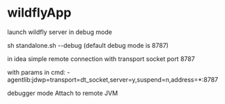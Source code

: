 # wildflyApp

launch wildfly server in debug mode 

sh standalone.sh --debug (default debug mode is 8787)

in idea simple remote connection with transport socket port 8787

with params in cmd: -agentlib:jdwp=transport=dt_socket,server=y,suspend=n,address=*:8787

debugger mode Attach to remote JVM
